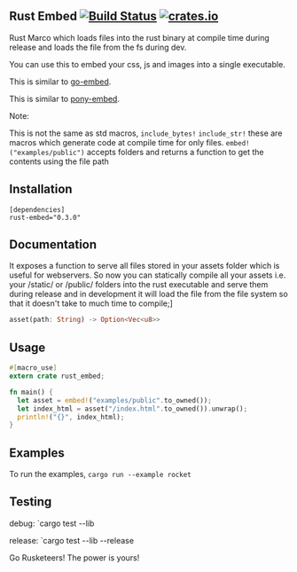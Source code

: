 ## Rust Embed [![Build Status](https://travis-ci.org/pyros2097/rust-embed.svg?branch=master)](https://travis-ci.org/pyros2097/rust-embed) [![crates.io](http://meritbadge.herokuapp.com/rust-embed)](https://crates.io/crates/rust-embed)
Rust Marco which loads files into the rust binary at compile time during release and loads the file from the fs during dev.

You can use this to embed your css, js and images into a single executable.

This is similar to [go-embed](https://github.com/pyros2097/go-embed).

This is similar to [pony-embed](https://github.com/pyros2097/pony-embed).

Note:
 
This is not the same as std macros,
`include_bytes!`
`include_str!`
these are macros which generate code at compile time for only files.
`embed!("examples/public")` accepts folders and returns a function to get the contents using the file path

## Installation

```
[dependencies]
rust-embed="0.3.0"
```

## Documentation
It exposes a function to serve all files stored in your assets folder which is useful for webservers. So now you can statically compile all your assets i.e. your /static/ or /public/ folders into the rust executable and serve them during release and in development it will load the file from the file
system so that it doesn't take to much time to compile;]

```rust
asset(path: String) -> Option<Vec<u8>>
```

## Usage
```rust
#[macro_use]
extern crate rust_embed;

fn main() {
  let asset = embed!("examples/public".to_owned());
  let index_html = asset("/index.html".to_owned()).unwrap();
  println!("{}", index_html);
}
```

## Examples
To run the examples,
`cargo run --example rocket`

## Testing
debug: `cargo test --lib

release: `cargo test --lib --release

Go Rusketeers!
The power is yours!
